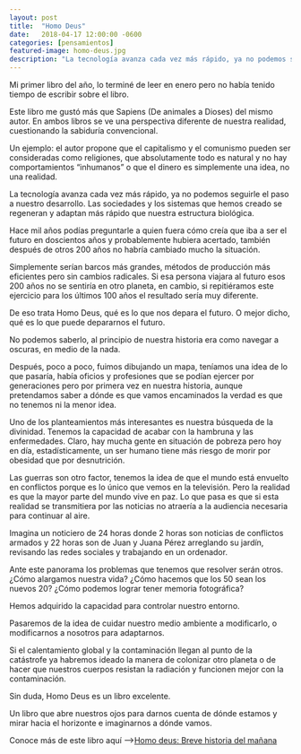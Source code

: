 ```yaml
---
layout: post
title:  "Homo Deus"
date:   2018-04-17 12:00:00 -0600
categories: [pensamientos]
featured-image: homo-deus.jpg
description: "La tecnología avanza cada vez más rápido, ya no podemos seguirle el paso a nuestro desarrollo. Las sociedades y los sistemas que hemos creado se regeneran y adaptan más rápido que nuestra estructura biológica."
---
```


Mi primer libro del año, lo terminé de leer en enero pero no había tenido tiempo de escribir sobre el libro.

Este libro me gustó más que Sapiens (De animales a Dioses) del mismo autor. En ambos libros se ve una perspectiva diferente de nuestra realidad, cuestionando la sabiduría convencional.

Un ejemplo: el autor propone que el capitalismo y el comunismo pueden ser consideradas como religiones, que absolutamente todo es natural y no hay comportamientos “inhumanos” o que el dinero es simplemente una idea, no una realidad.

La tecnología avanza cada vez más rápido, ya no podemos seguirle el paso a nuestro desarrollo. Las sociedades y los sistemas que hemos creado se regeneran y adaptan más rápido que nuestra estructura biológica.

Hace mil años podías preguntarle a quien fuera cómo creía que iba a ser el futuro en doscientos años y probablemente hubiera acertado, también después de otros 200 años no habría cambiado mucho la situación.

Simplemente serían barcos más grandes, métodos de producción más eficientes pero sin cambios radicales. Si esa persona viajara al futuro esos 200 años no se sentiría en otro planeta, en cambio, si repitiéramos este ejercicio para los últimos 100 años el resultado sería muy diferente.

De eso trata Homo Deus, qué es lo que nos depara el futuro. O mejor dicho, qué es lo que puede depararnos el futuro.

No podemos saberlo, al principio de nuestra historia era como navegar a oscuras, en medio de la nada. 

Después, poco a poco, fuimos dibujando un mapa, teníamos una idea de lo que pasaría, había oficios y profesiones que se podían ejercer por generaciones pero por primera vez en nuestra historia, aunque pretendamos saber a dónde es que vamos encaminados la verdad es que no tenemos ni la menor idea.

Uno de los planteamientos más interesantes es nuestra búsqueda de la divinidad. Tenemos la capacidad de acabar con la hambruna y las enfermedades. Claro, hay mucha gente en situación de pobreza pero hoy en día, estadísticamente, un ser humano tiene más riesgo de morir por obesidad que por desnutrición.

Las guerras son otro factor, tenemos la idea de que el mundo está envuelto en conflictos porque es lo único que vemos en la televisión. Pero la realidad es que la mayor parte del mundo vive en paz. Lo que pasa es que si esta realidad se transmitiera por las noticias no atraería a la audiencia necesaria para continuar al aire.

Imagina un noticiero de 24 horas donde 2 horas son noticias de conflictos armados y 22 horas son de Juan y Juana Pérez arreglando su jardín, revisando las redes sociales y trabajando en un ordenador.

Ante este panorama los problemas que tenemos que resolver serán otros. ¿Cómo alargamos nuestra vida? ¿Cómo hacemos que los 50 sean los nuevos 20? ¿Cómo podemos lograr tener memoria fotográfica?

Hemos adquirido la capacidad para controlar nuestro entorno.

Pasaremos de la idea de cuidar nuestro medio ambiente a modificarlo, o modificarnos a nosotros para adaptarnos.

Si el calentamiento global y la contaminación llegan al punto de la catástrofe ya habremos ideado la manera de colonizar otro planeta o de hacer que nuestros cuerpos resistan la radiación y funcionen mejor con la contaminación.

Sin duda, Homo Deus es un libro excelente.

Un libro que abre nuestros ojos para darnos cuenta de dónde estamos y mirar hacia el horizonte e imaginarnos a dónde vamos.

<p>Conoce más de este libro aquí —&gt;<a target="_blank" href="https://www.amazon.com.mx/gp/product/6073149891/ref=as_li_tl?ie=UTF8&amp;camp=1789&amp;creative=9325&amp;creativeASIN=6073149891&amp;linkCode=as2&amp;tag=ajmnzf-20&amp;linkId=9eafe5f711bcbc1437a3964514cf102b">Homo deus: Breve historia del mañana</a></p>